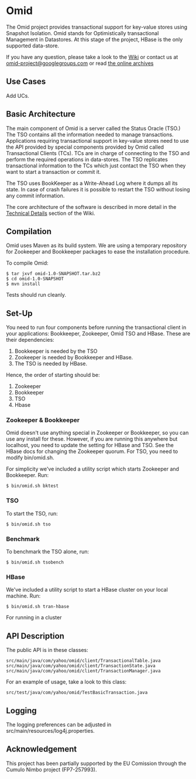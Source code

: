 Omid
=====

The Omid project provides transactional support for key-value stores using Snapshot Isolation. Omid stands for Optimistically transactional Management in Datastores. At this stage of the project, HBase is the only supported data-store.

If you have any question, please take a look to the [Wiki](https://github.com/yahoo/omid/wiki) or contact us at omid-project@googlegroups.com or read [the online archives](https://groups.google.com/forum/?fromgroups=#!forum/omid-project)

Use Cases
---------

Add UCs.

Basic Architecture
------------------

The main component of Omid is a server called the Status Oracle (TSO.) The TSO contains all the information needed to manage transactions. Applications requiring transactional support in key-value stores need to use the API provided by special components provided by Omid called Transactional Clients (TCs). TCs are in charge of connecting to the TSO and perform the required operations in data-stores. The TSO replicates transactional information to the TCs which just contact the TSO when they want to start a transaction or commit it.

The TSO uses BookKeeper as a Write-Ahead Log where it dumps all its state. In case of crash failures it is possible to restart the TSO without losing any commit information.

The core architecture of the software is described in more detail in the [Technical Details](https://github.com/yahoo/omid/wiki/Technical-Details) section of the Wiki.

Compilation
-----------

Omid uses Maven as its build system. We are using a temporary repository for Zookeeper and Bookkeeper packages to ease the installation procedure.

To compile Omid:

    $ tar jxvf omid-1.0-SNAPSHOT.tar.bz2
    $ cd omid-1.0-SNAPSHOT
    $ mvn install

Tests should run cleanly.

Set-Up
------

You need to run four components before running the transactional client in your applications: Bookkeeper, Zookeeper, Omid TSO and HBase. These are their dependencies:

1. Bookkeeper is needed by the TSO
2. Zookeeper is needed by Bookkeeper and HBase. 
3. The TSO is needed by HBase. 

Hence, the order of starting should be:

1. Zookeeper
2. Bookkeeper
3. TSO
4. Hbase

### Zookeeper & Bookkeeper
Omid doesn't use anything special in Zookeeper or Bookkeeper, so you can use any install for these. However, if you are running this anywhere but localhost, you need to update the setting for HBase and TSO. See the HBase docs for changing the Zookeeper quorum. For TSO, you need to modify bin/omid.sh.

For simplicity we've included a utility script which starts Zookeeper and Bookkeeper. Run:

    $ bin/omid.sh bktest

### TSO
To start the TSO, run:
   
    $ bin/omid.sh tso

### Benchmark
To benchmark the TSO alone, run:

    $ bin/omid.sh tsobench

### HBase
We've included a utility script to start a HBase cluster on your local machine. Run:

    $ bin/omid.sh tran-hbase

For running in a cluster

API Description
---------------

The public API is in these classes:

    src/main/java/com/yahoo/omid/client/TransactionalTable.java
    src/main/java/com/yahoo/omid/client/TransactionState.java
    src/main/java/com/yahoo/omid/client/TransactionManager.java

For an example of usage, take a look to this class:

    src/test/java/com/yahoo/omid/TestBasicTransaction.java

Logging 
-------
The logging preferences can be adjusted in src/main/resources/log4j.properties.

Acknowledgement
-------
This project has been partially supported by the EU Comission through the Cumulo Nimbo project (FP7-257993).
